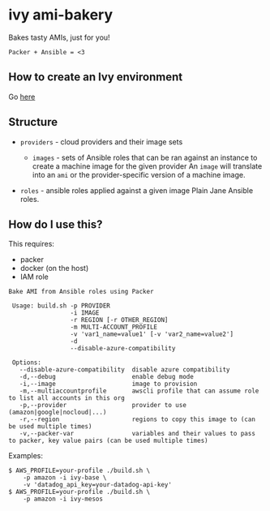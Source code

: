 # ivy ami-bakery

Bakes tasty AMIs, just for you!

`Packer + Ansible = <3`

## How to create an Ivy environment

Go
[here](https://github.com/nxtlytics/ivy-documentation/blob/master/howto/Processes/Creating_new_AWS_GovCloud_accounts.md#setup-ivy-environment-works-on-commercial-and-govcloud-aws)

## Structure

- `providers` - cloud providers and their image sets
  - `images` - sets of Ansible roles that can be ran against an instance to
    create a machine image for the given provider
    An `image` will translate into an `ami` or the provider-specific version of
    a machine image.

- `roles` - ansible roles applied against a given image
  Plain Jane Ansible roles.

## How do I use this?

This requires:

- packer
- docker (on the host)
- IAM role

<!-- markdownlint-disable MD013 -->

```shell
Bake AMI from Ansible roles using Packer

 Usage: build.sh -p PROVIDER
                 -i IMAGE
                 -r REGION [-r OTHER_REGION]
                 -m MULTI-ACCOUNT_PROFILE
                 -v 'var1_name=value1' [-v 'var2_name=value2']
                 -d
                 --disable-azure-compatibility

 Options:
   --disable-azure-compatibility  disable azure compatibility
   -d,--debug                     enable debug mode
   -i,--image                     image to provision
   -m,--multiaccountprofile       awscli profile that can assume role to list all accounts in this org
   -p,--provider                  provider to use (amazon|google|nocloud|...)
   -r,--region                    regions to copy this image to (can be used multiple times)
   -v,--packer-var                variables and their values to pass to packer, key value pairs (can be used multiple times)
```

<!-- markdownlint-enable MD013 -->

Examples:

```shell
$ AWS_PROFILE=your-profile ./build.sh \
    -p amazon -i ivy-base \
    -v 'datadog_api_key=your-datadog-api-key'
$ AWS_PROFILE=your-profile ./build.sh \
    -p amazon -i ivy-mesos
```
